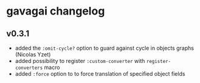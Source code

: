 # gavagai changelog

## v0.3.1

  - added the `:omit-cycle?` option to guard against cycle in objects graphs (Nicolas Yzet)
  - added possibility to register `:custom-converter` with `register-converters` macro
  - added `:force` option to to force translation of specified object fields
